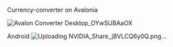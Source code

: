 Currency-converter on Avalonia

![Avalon Converter Desktop_OYwSUBAaOX](https://github.com/programistro/Currency-converter/assets/108823681/778961fd-65cf-4b16-afbb-47ae7fce8da0)

Android
![Uploading NVIDIA_Share_jBVLCQ6y0Q.png…]()
